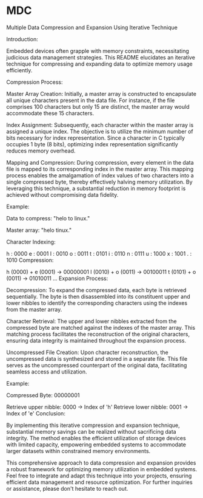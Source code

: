 # MDC
Multiple Data Compression and Expansion Using Iterative Technique

Introduction:

Embedded devices often grapple with memory constraints, necessitating judicious data management strategies. This README elucidates an iterative technique for compressing and expanding data to optimize memory usage efficiently.

Compression Process:

Master Array Creation: Initially, a master array is constructed to encapsulate all unique characters present in the data file. For instance, if the file comprises 100 characters but only 15 are distinct, the master array would accommodate these 15 characters.

Index Assignment: Subsequently, each character within the master array is assigned a unique index. The objective is to utilize the minimum number of bits necessary for index representation. Since a character in C typically occupies 1 byte (8 bits), optimizing index representation significantly reduces memory overhead.

Mapping and Compression: During compression, every element in the data file is mapped to its corresponding index in the master array. This mapping process enables the amalgamation of index values of two characters into a single compressed byte, thereby effectively halving memory utilization. By leveraging this technique, a substantial reduction in memory footprint is achieved without compromising data fidelity.

Example:

Data to compress: "helo to linux."

Master array: "helo tinux."

Character Indexing:

h : 0000
e : 0001
l : 0010
o : 0011
t : 0101
i : 0110
n : 0111
u : 1000
x : 1001
. : 1010
Compression:

h (0000) + e (0001) → 00000001
l (0010) + o (0011) → 00100011
t (0101) + o (0011) → 01010011
...
Expansion Process:

Decompression: To expand the compressed data, each byte is retrieved sequentially. The byte is then disassembled into its constituent upper and lower nibbles to identify the corresponding characters using the indexes from the master array.

Character Retrieval: The upper and lower nibbles extracted from the compressed byte are matched against the indexes of the master array. This matching process facilitates the reconstruction of the original characters, ensuring data integrity is maintained throughout the expansion process.

Uncompressed File Creation: Upon character reconstruction, the uncompressed data is synthesized and stored in a separate file. This file serves as the uncompressed counterpart of the original data, facilitating seamless access and utilization.

Example:

Compressed Byte: 00000001

Retrieve upper nibble: 0000 → Index of 'h'
Retrieve lower nibble: 0001 → Index of 'e'
Conclusion:

By implementing this iterative compression and expansion technique, substantial memory savings can be realized without sacrificing data integrity. The method enables the efficient utilization of storage devices with limited capacity, empowering embedded systems to accommodate larger datasets within constrained memory environments.

This comprehensive approach to data compression and expansion provides a robust framework for optimizing memory utilization in embedded systems. Feel free to integrate and adapt this technique into your projects, ensuring efficient data management and resource optimization. For further inquiries or assistance, please don't hesitate to reach out.
